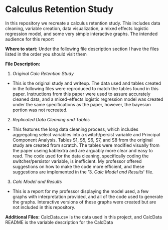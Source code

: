 # Calculus Retention Study
In this repository we recreate a calculus retention study. This includes data cleaning, variable creation, data visualization, a mixed effects logistic regression model, and some very simple interactive graphs. The intended audience for this report  

**Where to start:** Under the following file description section I have the files listed in the order you should visit them

**File Description:**
1. *Original Calc Retention Study*
  * This is the original study and writeup. The data used and tables created in the following files were reproduced to match the tables found in this paper. Instructions from this paper were used to assure accurately cleaned data, and a mixed-effects logistic regression model was created under the same specifications as the paper, however, the bayesian portion was not recreated. 
  
2. *Replicated Data Cleaning and Tables*
  * This features the long data cleaning process, which includes aggregating select variables into a switch/persist variable and Principal Component Analysis. Tables S1, S5, S6, S7, and S8 from the original study are created from scratch. The tables were modified visually from the paper useing kablextra and are arguably more clear and easy to read. The code used for the data cleaning, specifically coding the switcher/persistor variable, is inefficient. My professor offered suggestions on how to make the code more efficient, and these suggestions are implemented in the '3. *Calc Model and Results*' file.   
  
3. *Calc Model and Results*
  * This is a report for my professor displaying the model used, a few graphs with interpretation provided, and all of the code used to generate the graphs. Interactive versions of these graphs were created but are not included in this repository.  

**Additional Files:** CalcData.csv is the data used in this project, and CalcData README is the variable description for the CalcData
